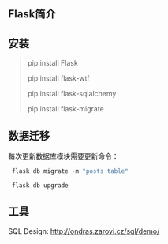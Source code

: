 ## Flask简介



## 安装

> pip install Flask
>
> pip install flask-wtf
>
> pip install flask-sqlalchemy
>
> pip install flask-migrate


## 数据迁移

每次更新数据库模块需要更新命令：

```python
 flask db migrate -m "posts table"

```

```
 flask db upgrade
```

## 工具

SQL Design: http://ondras.zarovi.cz/sql/demo/
